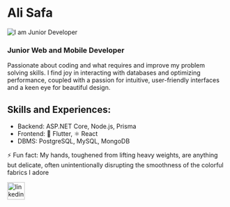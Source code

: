 # Ali Safa
![I am Junior Developer](https://i.postimg.cc/k4JgTGsw-/1.png)
### Junior Web and Mobile Developer

Passionate about coding and what requires and improve my problem solving skills. I find joy in interacting with databases and optimizing performance, coupled with a passion for intuitive, user-friendly interfaces and a keen eye for beautiful design.

## Skills and Experiences: 
- Backend: ASP.NET Core, Node.js, Prisma
- Frontend: 📱 Flutter, ⚛️ React
- DBMS: PostgreSQL, MySQL, MongoDB

⚡ Fun fact: My hands, toughened from lifting heavy weights, are anything but delicate, often unintentionally disrupting the smoothness of the colorful fabrics I adore 


[<img src='https://cdn.jsdelivr.net/npm/simple-icons@3.0.1/icons/linkedin.svg' alt='linkedin' height='40'>](https://www.linkedin.com/in/alisafa1/)  


